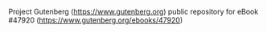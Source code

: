 Project Gutenberg (https://www.gutenberg.org) public repository for
eBook #47920 (https://www.gutenberg.org/ebooks/47920)
